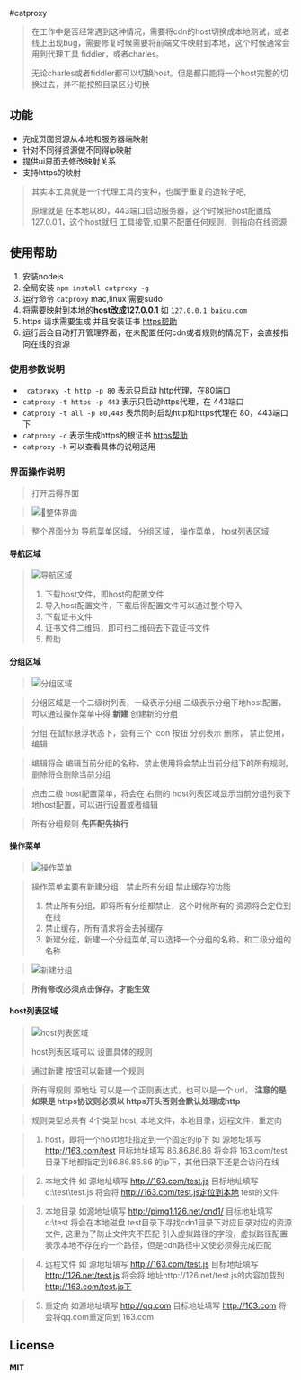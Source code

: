 #catproxy

> ​	在工作中是否经常遇到这种情况，需要将cdn的host切换成本地测试，或者线上出现bug，需要修复时候需要将前端文件映射到本地，这个时候通常会用到代理工具 fiddler，或者charles。
>
> ​	无论charles或者fiddler都可以切换host。但是都只能将一个host完整的切换过去，并不能按照目录区分切换

## 功能

- 完成页面资源从本地和服务器端映射
- 针对不同得资源做不同得ip映射
- 提供ui界面去修改映射关系
- 支持https的映射

> 其实本工具就是一个代理工具的变种，也属于重复的造轮子吧,
>
> 原理就是 在本地以80，443端口启动服务器，这个时候把host配置成127.0.0.1，这个host就归 工具接管,如果不配置任何规则，则指向在线资源

## 使用帮助

1. 安装nodejs
2. 全局安装  `npm install catproxy -g`
3. 运行命令 `catproxy`  mac,linux 需要sudo
4. 将需要映射到本地的**host改成127.0.0.1** 如 `127.0.0.1 baidu.com`
5. https 请求需要生成 并且安装证书 [https帮助](wiki/https.md)
6. 运行后会自动打开管理界面，在未配置任何cdn或者规则的情况下，会直接指向在线的资源
### 使用参数说明

- ` catproxy -t http -p 80`   表示只启动 http代理，在80端口
- `catproxy -t https -p 443`   表示只启动https代理，在 443端口
- `catproxy -t all -p 80,443` 表示同时启动http和https代理在   80，443端口下
- `catproxy -c` 表示生成https的根证书 [https帮助](wiki/https.md)
- `catproxy -h` 可以查看具体的说明适用

### 界面操作说明
> 打开后得界面

> ![整体界面](wiki/img/ui_1.jpg)

>  整个界面分为  导航菜单区域， 分组区域， 操作菜单， host列表区域

#### 导航区域
> ![导航区域](wiki/img/ui_2.jpg)
>
> 1. 下载host文件，即host的配置文件
> 2. 导入host配置文件，下载后得配置文件可以通过整个导入 
> 3. 下载证书文件
> 4. 证书文件二维码，即可扫二维码去下载证书文件
> 5. 帮助

#### 分组区域
> ![分组区域](wiki/img/ui_3.jpg)

> 分组区域是一个二级树列表，一级表示分组 二级表示分组下地host配置， 可以通过操作菜单中得 **新建** 创建新的分组 

> 分组 在鼠标悬浮状态下，会有三个 icon 按钮 分别表示 删除， 禁止使用， 编辑

> 编辑将会 编辑当前分组的名称，禁止使用将会禁止当前分组下的所有规则, 删除将会删除当前分组

> 点击二级 host配置菜单，将会在 右侧的 host列表区域显示当前分组列表下地host配置，可以进行设置或者编辑

> 所有分组规则  **先匹配先执行**

#### 操作菜单
> ![操作菜单](wiki/img/ui_4.jpg)

> 操作菜单主要有新建分组，禁止所有分组  禁止缓存的功能
> 1. 禁止所有分组，即将所有分组都禁止，这个时候所有的 资源将会定位到在线
> 2. 禁止缓存，所有请求将会去掉缓存
> 3. 新建分组，新建一个分组菜单,可以选择一个分组的名称，和二级分组的名称

>    ![新建分组](wiki/img/ui_5.jpg)

>    **所有修改必须点击保存，才能生效**

#### host列表区域
> ![host列表区域](wiki/img/ui_6.jpg)
>  
>
> host列表区域可以 设置具体的规则

> 通过新建 按钮可以新建一个规则

> 所有得规则 源地址 可以是一个正则表达式，也可以是一个 url， **注意的是如果是 https协议则必须以 https开头否则会默认处理成http**

> 规则类型总共有  4个类型 host, 本地文件，本地目录，远程文件，重定向

> 1. host，即将一个host地址指定到一个固定的ip下   如  源地址填写  http://163.com/test  目标地址填写  86.86.86.86  将会将 163.com/test目录下地都指定到86.86.86.86 的ip下，其他目录下还是会访问在线

> 2. 本地文件  如 源地址填写  http://163.com/test.js 目标地址填写  d:\\test\\test.js 将会将 http://163.com/test.js定位到本地 test的文件

> 3. 本地目录  如源地址填写  http://pimg1.126.net/cnd1/ 目标地址填写  d:\\test 将会在本地磁盘  test目录下寻找cdn1目录下对应目录对应的资源文件, 这里为了防止文件夹不匹配 引入虚拟路径的字段，虚拟路径配置表示本地不存在的一个路径，但是cdn路径中又使必须得完成匹配

> 4. 远程文件  如 源地址填写  http://163.com/test.js 目标地址填写  http://126.net/test.js 将会将 地址http://126.net/test.js的内容加载到 http://163.com/test.js下

> 5. 重定向 如源地址填写  http://qq.com  目标地址填写 http://163.com 将会将qq.com重定向到 163.com

## License
**MIT**
